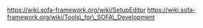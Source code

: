 https://wiki.sofa-framework.org/wiki/SetupEditor
https://wiki.sofa-framework.org/wiki/Tools\_for\_SOFA\_Development
